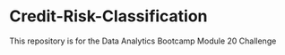 # Credit-Risk-Classification
This repository is for the Data Analytics Bootcamp Module 20 Challenge
